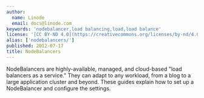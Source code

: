 ```yaml
---
author:
  name: Linode
  email: docs@linode.com
keywords: 'nodebalancer,load balancing,load,load balance'
license: '[CC BY-ND 4.0](https://creativecommons.org/licenses/by-nd/4.0)'
alias: ['nodebalancers/']
published: 2012-07-17
title: NodeBalancers
---
```


NodeBalancers are highly-available, managed, and cloud-based "load balancers as a service." They can adapt to any workload, from a blog to a large application cluster and beyond. These guides explain how to set up a NodeBalancer and configure the settings.
